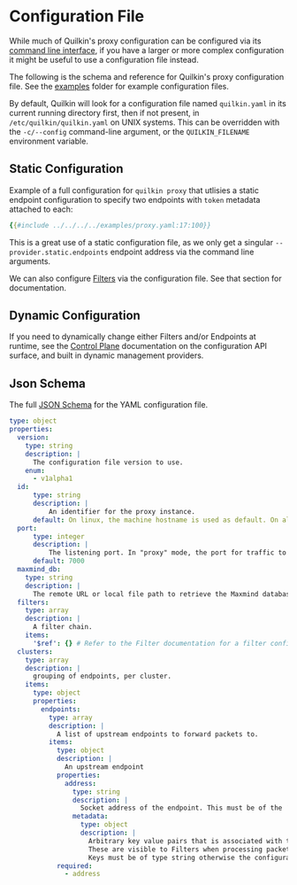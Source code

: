 # Configuration File

While much of Quilkin's proxy configuration can be configured via its
[command line interface](../proxy.md), if you have a larger or more complex configuration
it might be useful to use a configuration file instead.

The following is the schema and reference for Quilkin's proxy configuration
file. See the [examples] folder for example configuration files.

By default, Quilkin will look for a configuration file named `quilkin.yaml` in
its current running directory first, then if not present, in
`/etc/quilkin/quilkin.yaml` on UNIX systems. This can be overridden with the
`-c/--config` command-line argument, or the `QUILKIN_FILENAME`
environment variable.

## Static Configuration

Example of a full configuration for `quilkin proxy` that utlisies a static
endpoint configuration to specify two endpoints with `token` metadata attached to each:

```yaml
{{#include ../../../../examples/proxy.yaml:17:100}}
```

This is a great use of a static configuration file, as we only get a singular `--provider.static.endpoints` endpoint address via the
command line arguments.

We can also configure [Filters](./filters.md) via the configuration file. See that section for documentation.

## Dynamic Configuration

If you need to dynamically change either Filters and/or Endpoints at runtime, see the [Control Plane](../xds.md)
documentation on the configuration API surface, and built in dynamic management providers.

## Json Schema

The full [JSON Schema](https://json-schema.org/) for the YAML configuration file.

```yaml
type: object
properties:
  version:
    type: string
    description: |
      The configuration file version to use.
    enum:
      - v1alpha1
  id:
      type: string
      description: |
          An identifier for the proxy instance.
      default: On linux, the machine hostname is used as default. On all other platforms a UUID is generated for the proxy.
  port:
      type: integer
      description: |
          The listening port. In "proxy" mode, the port for traffic to be sent to. In "manage" mode, the port to connect to the xDS API.
      default: 7000
  maxmind_db:
    type: string
    description: |
      The remote URL or local file path to retrieve the Maxmind database (requires licence).
  filters:
    type: array
    description: |
      A filter chain.
    items:
      '$ref': {} # Refer to the Filter documentation for a filter configuration schema.
  clusters:
    type: array
    description: |
      grouping of endpoints, per cluster.
    items:
      type: object
      properties:
        endpoints:
          type: array
          description: |
            A list of upstream endpoints to forward packets to.
          items:
            type: object
            description: |
              An upstream endpoint
            properties:
              address:
                type: string
                description: |
                  Socket address of the endpoint. This must be of the ´IP:Port` form e.g `192.168.1.1:7001`
                metadata:
                  type: object
                  description: |
                    Arbitrary key value pairs that is associated with the endpoint.
                    These are visible to Filters when processing packets and can be used to provide more context about endpoints (e.g whether or not to route a packet to an endpoint).
                    Keys must be of type string otherwise the configuration is rejected.
            required:
              - address
```

[examples]: https://github.com/googleforgames/quilkin/blob/{{GITHUB_REF_NAME}}/examples

